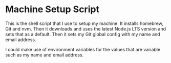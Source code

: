 # Machine Setup Script

This is the shell script that I use to setup my machine. It installs homebrew, Git and nvm. Then it downloads and uses the latest Node.js LTS version and sets that as a default. Then it sets my Git global config with my name and email address.

I could make use of environment variables for the values that are variable such as my name and email address.